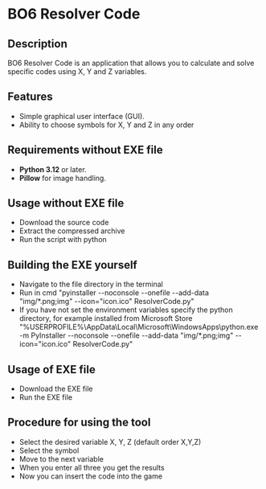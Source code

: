# BO6 Resolver Code

## Description
BO6 Resolver Code is an application that allows you to calculate and solve specific codes using X, Y and Z variables.

## Features
- Simple graphical user interface (GUI).
- Ability to choose symbols for X, Y and Z in any order

## Requirements without EXE file
- **Python 3.12** or later.
- **Pillow** for image handling.

## Usage without EXE file
- Download the source code
- Extract the compressed archive
- Run the script with python

## Building the EXE yourself
- Navigate to the file directory in the terminal
- Run in cmd "pyinstaller --noconsole --onefile --add-data "img/*.png;img" --icon="icon.ico" ResolverCode.py"
- If you have not set the environment variables specify the python directory, for example installed from Microsoft Store "%USERPROFILE%\AppData\Local\Microsoft\WindowsApps\python.exe -m PyInstaller --noconsole --onefile --add-data "img/*.png;img" --icon="icon.ico" ResolverCode.py"

## Usage of EXE file
- Download the EXE file
- Run the EXE file

## Procedure for using the tool
- Select the desired variable X, Y, Z (default order X,Y,Z)
- Select the symbol
- Move to the next variable
- When you enter all three you get the results
- Now you can insert the code into the game
